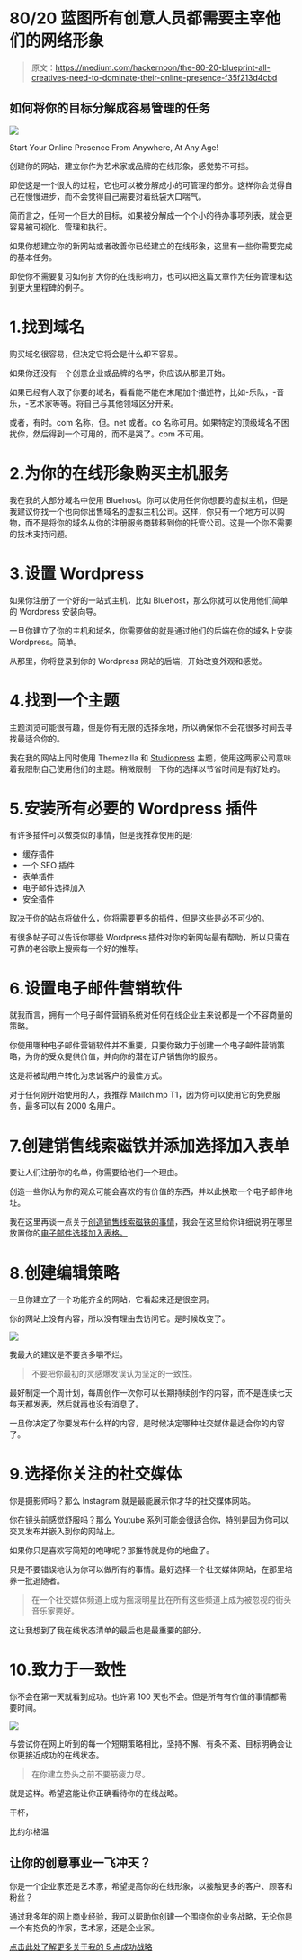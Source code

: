 # 80/20 蓝图所有创意人员都需要主宰他们的网络形象

> 原文：<https://medium.com/hackernoon/the-80-20-blueprint-all-creatives-need-to-dominate-their-online-presence-f35f213d4cbd>

## 如何将你的目标分解成容易管理的任务

![](img/802f3b21d2aa4dd8b50841220be1ae8f.png)

Start Your Online Presence From Anywhere, At Any Age!

创建你的网站，建立你作为艺术家或品牌的在线形象，感觉势不可挡。

即使这是一个很大的过程，它也可以被分解成小的可管理的部分。这样你会觉得自己在慢慢进步，而不会觉得自己需要对着纸袋大口喘气。

简而言之，任何一个巨大的目标，如果被分解成一个个小的待办事项列表，就会更容易被可视化、管理和执行。

如果你想建立你的新网站或者改善你已经建立的在线形象，这里有一些你需要完成的基本任务。

即使你不需要复习如何扩大你的在线影响力，也可以把这篇文章作为任务管理和达到更大里程碑的例子。

# 1.找到域名

购买域名很容易，但决定它将会是什么却不容易。

如果你还没有一个创意企业或品牌的名字，你应该从那里开始。

如果已经有人取了你要的域名，看看能不能在末尾加个描述符，比如-乐队，-音乐，-艺术家等等。将自己与其他领域区分开来。

或者，有时。com 名称，但。net 或者。co 名称可用。如果特定的顶级域名不困扰你，然后得到一个可用的，而不是哭了。com 不可用。

# 2.为你的在线形象购买主机服务

我在我的大部分域名中使用 Bluehost。你可以使用任何你想要的虚拟主机，但是我建议你找一个也向你出售域名的虚拟主机公司。这样，你只有一个地方可以购物，而不是将你的域名从你的注册服务商转移到你的托管公司。这是一个你不需要的技术支持问题。

# 3.设置 Wordpress

如果你注册了一个好的一站式主机，比如 Bluehost，那么你就可以使用他们简单的 Wordpress 安装向导。

一旦你建立了你的主机和域名，你需要做的就是通过他们的后端在你的域名上安装 Wordpress。简单。

从那里，你将登录到你的 Wordpress 网站的后端，开始改变外观和感觉。

# 4.找到一个主题

主题浏览可能很有趣，但是你有无限的选择余地，所以确保你不会花很多时间去寻找最适合你的。

我在我的网站上同时使用 Themezilla 和 [Studiopress](https://www.studiopress.com/) 主题，使用这两家公司意味着我限制自己使用他们的主题。稍微限制一下你的选择以节省时间是有好处的。

# 5.安装所有必要的 Wordpress 插件

有许多插件可以做类似的事情，但是我推荐使用的是:

*   缓存插件
*   一个 SEO 插件
*   表单插件
*   电子邮件选择加入
*   安全插件

取决于你的站点将做什么，你将需要更多的插件，但是这些是必不可少的。

有很多帖子可以告诉你哪些 Wordpress 插件对你的新网站最有帮助，所以只需在可靠的老谷歌上搜索每一个好的推荐。

# 6.设置电子邮件营销软件

就我而言，拥有一个电子邮件营销系统对任何在线企业主来说都是一个不容商量的策略。

你使用哪种电子邮件营销软件并不重要，只要你致力于创建一个电子邮件营销策略，为你的受众提供价值，并向你的潜在订户销售你的服务。

这是将被动用户转化为忠诚客户的最佳方式。

对于任何刚开始使用的人，我推荐 Mailchimp T1，因为你可以使用它的免费服务，最多可以有 2000 名用户。

# 7.创建销售线索磁铁并添加选择加入表单

要让人们注册你的名单，你需要给他们一个理由。

创造一些你认为你的观众可能会喜欢的有价值的东西，并以此换取一个电子邮件地址。

我在这里再谈一点关于[创造销售线索磁铁的事情](https://hackernoon.com/how-to-be-awesome-at-email-marketing-and-get-100-subscribers-day-ac9b4974c6ed)，我会在这里给你详细说明在哪里放置你的[电子邮件选择加入表格。](http://www.bbenediktsson.com/10-places-collect-email-signups-business/)

# 8.创建编辑策略

一旦你建立了一个功能齐全的网站，它看起来还是很空洞。

你的网站上没有内容，所以没有理由去访问它。是时候改变了。

![](img/18e776cd3656b7beda1d5c8eaceb28e1.png)

我最大的建议是不要贪多嚼不烂。

> 不要把你最初的灵感爆发误认为坚定的一致性。

最好制定一个周计划，每周创作一次你可以长期持续创作的内容，而不是连续七天每天都发表，然后就再也没有消息了。

一旦你决定了你要发布什么样的内容，是时候决定哪种社交媒体最适合你的内容了。

# 9.选择你关注的社交媒体

你是摄影师吗？那么 Instagram 就是最能展示你才华的社交媒体网站。

你在镜头前感觉舒服吗？那么 Youtube 系列可能会很适合你，特别是因为你可以交叉发布并嵌入到你的网站上。

如果你只是喜欢写简短的咆哮呢？那推特就是你的地盘了。

只是不要错误地认为你可以做所有的事情。最好选择一个社交媒体网站，在那里培养一批追随者。

> 在一个社交媒体频道上成为摇滚明星比在所有这些频道上成为被忽视的街头音乐家要好。

这让我想到了我在线状态清单的最后也是最重要的部分。

# 10.致力于一致性

你不会在第一天就看到成功。也许第 100 天也不会。但是所有有价值的事情都需要时间。

![](img/be3e6bbd26ec89d17a54892aa9021863.png)

与尝试你在网上听到的每一个短期策略相比，坚持不懈、有条不紊、目标明确会让你更接近成功的在线状态。

> 在你建立势头之前不要筋疲力尽。

就是这样。希望这能让你正确看待你的在线战略。

干杯，

比约尔格温

## 让你的创意事业一飞冲天？

你是一个企业家还是艺术家，希望提高你的在线形象，以接触更多的客户、顾客和粉丝？

通过我多年的网上商业经验，我可以帮助你创建一个围绕你的业务战略，无论你是一个有抱负的作家，艺术家，还是企业家。

[点击此处了解更多关于我的 5 点成功战略](http://www.bbenediktsson.com/5pointsuccess/)
